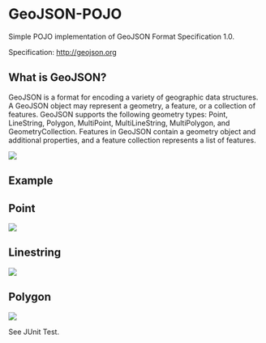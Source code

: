 GeoJSON-POJO
==================
Simple POJO implementation of GeoJSON Format Specification 1.0.

Specification: http://geojson.org


What is GeoJSON?
-------
GeoJSON is a format for encoding a variety of geographic data structures. A GeoJSON object may represent a geometry,
a feature, or a collection of features. GeoJSON supports the following geometry types: Point, LineString, Polygon, MultiPoint, MultiLineString, MultiPolygon, and GeometryCollection. Features in GeoJSON contain a geometry object and additional properties, and a feature collection represents a list of features.


<img src="http://mpriess.com/image/geojson_classdiagram.png" />

Example
-------

Point
------
<img src="http://mpriess.com/image/point.png" />

Linestring
------
<img src="http://mpriess.com/image/linestring.png" />


Polygon
------
<img src="http://mpriess.com/image/polygon.png" />

See JUnit Test.